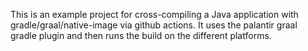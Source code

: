 This is an example project for cross-compiling a Java application with gradle/graal/native-image via github actions. 
It uses the palantir graal gradle plugin and then runs the build on the different platforms.